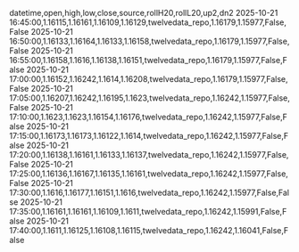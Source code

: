 datetime,open,high,low,close,source,rollH20,rollL20,up2,dn2
2025-10-21 16:45:00,1.16115,1.16161,1.16109,1.16129,twelvedata_repo,1.16179,1.15977,False,False
2025-10-21 16:50:00,1.16133,1.16164,1.16133,1.16158,twelvedata_repo,1.16179,1.15977,False,False
2025-10-21 16:55:00,1.16158,1.1616,1.16138,1.16151,twelvedata_repo,1.16179,1.15977,False,False
2025-10-21 17:00:00,1.16152,1.16242,1.1614,1.16208,twelvedata_repo,1.16179,1.15977,False,False
2025-10-21 17:05:00,1.16207,1.16242,1.16195,1.1623,twelvedata_repo,1.16242,1.15977,False,False
2025-10-21 17:10:00,1.1623,1.1623,1.16154,1.16176,twelvedata_repo,1.16242,1.15977,False,False
2025-10-21 17:15:00,1.16173,1.16173,1.16122,1.1614,twelvedata_repo,1.16242,1.15977,False,False
2025-10-21 17:20:00,1.16138,1.16161,1.16133,1.16137,twelvedata_repo,1.16242,1.15977,False,False
2025-10-21 17:25:00,1.16136,1.16167,1.16135,1.16161,twelvedata_repo,1.16242,1.15977,False,False
2025-10-21 17:30:00,1.1616,1.16177,1.16151,1.1616,twelvedata_repo,1.16242,1.15977,False,False
2025-10-21 17:35:00,1.16161,1.16161,1.16109,1.1611,twelvedata_repo,1.16242,1.15991,False,False
2025-10-21 17:40:00,1.1611,1.16125,1.16108,1.16115,twelvedata_repo,1.16242,1.16041,False,False
